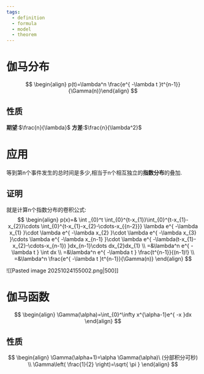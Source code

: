 ```yaml
---
tags:
  - definition
  - formula
  - model
  - theorem
---
```

# 伽马分布
$$
\begin{align}
p(t)=\lambda^n 
\frac{e^{ -\lambda t }t^{n-1}}{\Gamma(n)}\end{align}
$$

## 性质
**期望**:$\frac{n}{\lambda}$
**方差**:$\frac{n}{\lambda^2}$

# 应用
等到第n个事件发生的总时间是多少,相当于n个相互独立的**指数分布**的叠加.
## 证明
就是计算n个指数分布的卷积公式:
$$
\begin{align}
 p(x)=&
\int _{0}^t \int_{0}^{t-x_{1}}\int_{0}^{t-x_{1}-x_{2}}\cdots \int_{0}^{t-x_{1}-x_{2}-\cdots-x_{{n-2}}} \lambda e^{ -\lambda x_{1} }\cdot \lambda e^{ -\lambda x_{2} }\cdot \lambda e^{ -\lambda x_{3} }\cdots \lambda e^{ -\lambda x_{n-1} }\cdot \lambda e^{ -\lambda(t-x_{1}-x_{2}-\cdots-x_{n-1}) }dx_{n-1}\cdots dx_{2}dx_{1} \\
=&\lambda^n e^{ -\lambda t } \int dx \\
=&\lambda^n e^{ -\lambda t } \frac{t^{n-1}}{(n-1)!} \\
=&\lambda^n \frac{e^{ -\lambda t }t^{n-1}}{\Gamma(n)}
 \end{align}
$$

![[Pasted image 20251024155002.png|500]]

# 伽马函数
$$
\begin{align}
\Gamma(\alpha)=\int_{0}^\infty x^{\alpha-1}e^{ -x }dx
\end{align}
$$
## 性质
$$
\begin{align}
\Gamma(\alpha+1)=\alpha \Gamma(\alpha)\ (分部积分可秒) \\
\Gamma\left(  \frac{1}{2} \right)=\sqrt{ \pi }
\end{align}
$$


